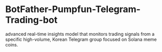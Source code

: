 # BotFather-Pumpfun-Telegram-Trading-bot
advanced real-time insights model that monitors trading signals from a   specific high-volume, Korean Telegram group focused on Solana meme   coins.
